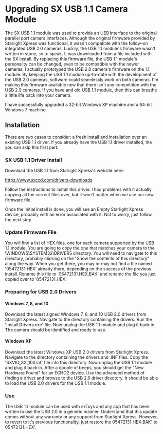 # Upgrading SX USB 1.1 Camera Module

The SX USB 1.1 module was used to provide an USB interface to the original parallel port camera interfaces. Although the original firmware provided by Starlight Xpress was functional, it wasn't compatible with the follow-on integrated USB 2.0 cameras. Luckily, the USB 1.1 module's firmware wasn't written in stone, so to speak. It was downloaded from a file included with the SX install. By replacing this firmware file, the USB 1.1 module's personality can be changed, even to be compatible with the newer cameras. I actually prototyped the USB 2.0 camera's firmware on the 1.1 module. By keeping the USB 1.1 module up-to-date with the development of the USB 2.0 cameras, software could seamlessly work on both cameras. I'm making this firmware available now that there isn't any competition with the USB 2.0 cameras. If you have and old USB 1.1 module, then this can breathe a little life back into your camera.

I have successfully upgraded a 32-bit Windows XP machine and a 64-bit Windows 7 machine.

## Installation
There are two cases to consider: a fresh install and installation over an existing USB 1.1 driver. If you already have the USB 1.1 driver installed, the you can skip this first part.

### SX USB 1.1 Driver Install
Download the USB 1.1 from Starlight Xpress's website here:

https://www.sxccd.com/drivers-downloads

Follow the instructions to install this driver. I had problems with it actually copying all the correct files over, but it won't matter when we use our new firmware file.

Once the initial install is done, you will see an Empty Starlight Xpress device, probably with an error associated with it. Not to worry, just follow the next step.

### Update Firmware File

You will find a list of HEX files, one for each camera supported by the USB 1.1 module. You are going to copy the one that matches your camera to the \\WINDOWS\\SYSTEM32\\DRIVERS directory. You will need to navigate to this directory, probably clicking on the "Show the contents of this directory" along the way. When you get there, you may or may not find a file named '05472131.HEX' already there, depending on the success of the previous install. Rename this file to '05472131.HEX.BAK' and rename the file you just copied over to '05472131.HEX'.

### Preparing for USB 2.0 Drivers

#### Windows 7, 8, and 10

Download the latest signed Windows 7, 8, and 10 USB 2.0 drivers from Starlight Xpress. Navigate to the directory containing the drivers. Run the 'Install Drivers.exe' file. Now unplug the USB 1.1 module and plug it back in. The camera should be identified and ready to use.

#### Windows XP

Download the latest Windows XP USB 2.0 drivers from Starlight Xpress. Navigate to the directory containing the drivers and .INF files. Copy the 'SXVIO_SX_100.inf' file into this directory. Now unplug the USB 1.1 module and plug it back in. After a couple of beeps, you should get the "New Hardware Found" for an ECHO2 device. Use the advanced method of finding a driver and browse to the USB 2.0 driver directory. It should be able to load the USB 2.0 drivers for the USB 1.1 module.

### Use
The USB 1.1 module can be used with sxToys and any app that has been written to use the USB 2.0 in a generic manner. Understand that this update comes without any warranty or any support from Starlight Xpress. However, to revert to it's previous functionality, just restore the 05472131.HEX.BAK' to 05472131.HEX'.
